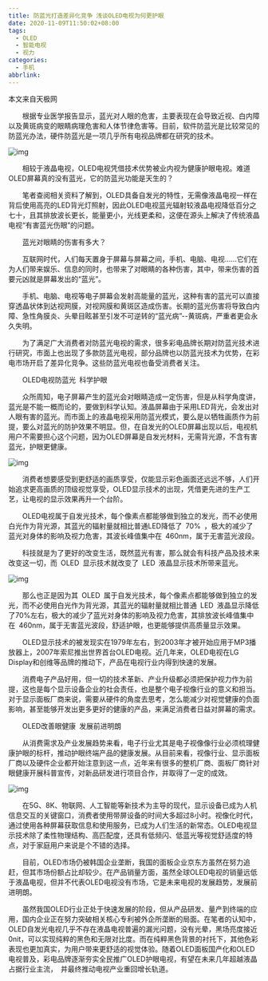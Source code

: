 ```yaml
---
title: 防蓝光打造差异化竞争 浅谈OLED电视为何更护眼
date: 2020-11-09T11:50:02+08:00
tags:
  - OLED
  - 智能电视
  - 视力
categories:
  - 手机
abbrlink:
---
```


本文来自天极网

　　根据专业医学报告显示，蓝光对人眼的危害，主要表现在会导致近视、白内障以及黄斑病变的眼睛病理危害和人体节律危害等。目前，软件防蓝光是比较常见的防蓝光办法，硬件防蓝光是一项几乎所有电视品牌都在研究的技术。

![img](https://cdn.jsdelivr.net/gh/yakeing/Documentation@main/Hexo/images/032a-kcieyvy8035269.jpg)

　　相较于液晶电视，OLED电视凭借技术优势被业内视为健康护眼电视。难道OLED屏幕真的没有蓝光，它的防蓝光功能是天生的？

　　笔者查阅相关资料了解到，OLED具备自发光的特性，无需像液晶电视一样在背后使用高亮的LED背光灯照射，因此OLED电视蓝光辐射较液晶电视降低百分之七十，且其排放波长更长，能量更小，光线更柔和，这便在源头上解决了传统液晶电视“有害蓝光伤眼”的问题。

　　蓝光对眼睛的伤害有多大？

　　互联网时代，人们每天置身于屏幕与屏幕之间，手机、电脑、电视……它们在为人们带来娱乐、信息的同时，也带来了对眼睛的各种伤害，其中，带来伤害的首要元凶就是屏幕发出的“蓝光”。

　　手机、电脑、电视等电子屏幕会发射高能量的蓝光，这种有害的蓝光可以直接穿透晶状体到达视网膜，对视网膜和黄斑区造成伤害。长期的蓝光伤害将导致白内障、急性角膜炎、头晕目眩甚至引发不可逆转的“蓝光病”--黄斑病，严重者更会永久失明。

　　为了满足广大消费者对防蓝光电视的需求，很多彩电品牌长期对防蓝光技术进行研究，市面上也出现了多款防蓝光电视，部分品牌也以防蓝光技术为优势，在彩电市场开启了差异化竞争。这些防蓝光电视也备受消费者关注。

　　OLED电视防蓝光 科学护眼

　　众所周知，电子屏幕产生的蓝光会对眼睛造成一定伤害，但是从科学角度讲，蓝光是不能一概而论的，要做到科学认知。液晶屏幕由于采用LED背光，会发出对人眼有害的蓝光。而市面上的液晶电视采用防蓝光模式，要么是以牺牲画质作为前提，要么对蓝光的防护效果不明显。但，在自发光的OLED屏幕出现以后，电视机用户不需要担心这个问题，因为OLED屏幕是自发光材料，无需背光源，不含有害蓝光，护眼更健康。

![img](https://cdn.jsdelivr.net/gh/yakeing/Documentation@main/Hexo/images/be2c-kcieyvy8035268.jpg)

　　消费者想要感受到更舒适的画质享受，仅能显示彩色画面还远远不够，人们开始追求更高画质的顶级视觉享受，OLED显示技术的出现，凭借更先进的生产工艺，让电视的显示效果再升一个台阶。

　　OLED电视属于自发光技术，每个像素点都能够做到独立的发光，而不必使用白光作为背光源，其蓝光的辐射量就相比普通LED降低了 70% ，极大的减少了蓝光对身体的影响及视力危害，其波长峰值集中在 460nm，属于无害蓝光波段。

　　科技就是为了更好的改变生活，既然蓝光有害，那么就会有科技产品及技术来改变这一切，而 OLED 显示技术就改变了 LED 液晶显示技术所带来蓝光。

![img](https://cdn.jsdelivr.net/gh/yakeing/Documentation@main/Hexo/images/be5a-kcieyvy8035318.jpg)

　　那么也正是因为其 OLED 属于自发光技术，每个像素点都能够做到独立的发光，而不必使用白光作为背光源，其蓝光的辐射量就相比普通 LED 液晶显示降低了70%左右，极大的减少了蓝光对身体的影响及视力危害，其排放波长峰值集中在 460nm，属于无害蓝光波段，舒适护眼，也更能够提供高质量显示效果。

　　OLED显示技术的被发现实在1979年左右，到2003年才被开始应用于MP3播放器上，2007年索尼推出世界首台OLED电视。近几年来，OLED电视在LG Display和创维等品牌的推动下，产品在电视行业内得到快速的发展。

　　消费电子产品好用，但一切的技术革新、产业升级都必须把保护视力作为前提，这也是每个显示设备企业的社会责任，也是整个电子视像行业的意义和担当。对于显示面板厂商来说，需要从硬件的角度去思考，怎么能减少对视觉健康的负面影响，甚至能够开发出更多更好的健康的产品，来满足消费者日益对屏幕的需求。

　　OLED改善眼健康 发展前进明朗

　　从消费需求及产业发展趋势来看，电子行业尤其是电子视像像行业必须梳理健康护眼的标杆，推动护眼终端产品的健康发展。从目前来看，视像行业、显示面板厂商以及硬件企业都开始注意到这一点，近年来有很多的整机厂商、面板厂商针对眼健康开展科普宣传，对新品研发进行项目合作，并取得了一定的成效。

![img](https://cdn.jsdelivr.net/gh/yakeing/Documentation@main/Hexo/images/8e25-kcieyvy8035321.jpg)

　　在5G、8K、物联网、人工智能等新技术为主导的现代，显示设备已成为人机信息交互的关键窗口，消费者使用带屏设备的时间大多超过8小时。视像化时代，通过使用各种屏幕获取信息和使用服务，已成为人们生活的新常态。OLED电视显示技术除了柔性物理结构、高匹配度，还具有低频闪、低蓝光等视觉舒适度的特点，对于家庭用户来说是个不错的选择。

　　目前，OLED市场仍被韩国企业垄断，我国的面板企业京东方虽然在努力追赶，但其市场份额占比却较少。在产品销量方面，虽然全球OLED电视的销量远低于液晶电视，但并不代表OLED电视没有市场，它是未来电视的发展趋势，发展前进明朗。

　　虽然我国OLED行业正处于快速发展的阶段，但从产品研发、量产到终端的应用，国内企业正在努力突破相关核心专利被外企所垄断的局面。在笔者的认知中，OLED自发光电视几乎不存在液晶电视普遍的漏光问题，没有光晕，黑场亮度接近0nit，可以实现纯粹的黑色和无限对比度。而在纯粹黑色背景的衬托下，其他色彩表现也更加真实，为用户带来更舒适的视觉体验。随着OLED面板国产化和OLED电视普及，彩电品牌逐渐夯实全民推广OLED护眼电视，有望在未来几年超越液晶占据行业主流， 并最终推动电视产业重回增长轨道。